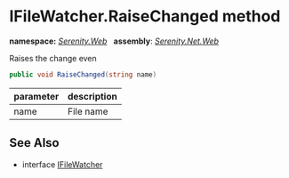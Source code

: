 # IFileWatcher.RaiseChanged method
**namespace:** *[Serenity.Web](../../README.md#serenity.web-namespace)*   **assembly**: *[Serenity.Net.Web](../../README.md)*

Raises the change even

```csharp
public void RaiseChanged(string name)
```

| parameter | description |
| --- | --- |
| name | File name |

## See Also

* interface [IFileWatcher](../IFileWatcher.md)